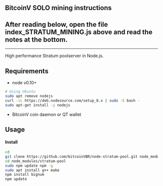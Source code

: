 ## BitcoinV SOLO mining instructions
## After reading below, open the file index_STRATUM_MINING.js above and read the notes at the bottom.

--------

High performance Stratum poolserver in Node.js.


Requirements
------------
* node v0.10+
```bash
# Using Ubuntu
sudo apt remove nodejs
curl -sL https://deb.nodesource.com/setup_8.x | sudo -E bash -
sudo apt-get install -y nodejs
```
* BitcoinV coin daemon or QT wallet


Usage
-------------

#### Install

```bash
cd
git clone https://github.com/bitcoinVBR/node-stratum-pool.git node_modules/stratum-pool
cd node_modules/stratum-pool
sudo npm update npm -g
sudo apt install g++ make
npm install bignum
npm update
```

